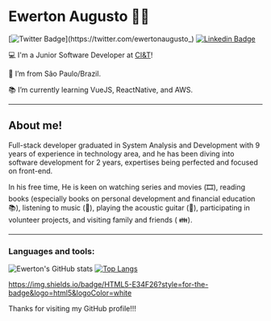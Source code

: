 # Ewerton Augusto :man_technologist:

[![Twitter Badge](https://img.shields.io/badge/-Twitter-1ca0f1?style=flat-square&labelColor=1ca0f1&logo=twitter&logoColor=white&link=https://twitter.com/ewertonaugusto_)](https://twitter.com/ewertonaugusto_) 
[![Linkedin Badge](https://img.shields.io/badge/-LinkedIn-blue?style=flat-square&logo=Linkedin&logoColor=white&link=https://www.linkedin.com/in/ewerton-augusto)](https://www.linkedin.com/in/ewerton-augusto)

:computer: I'm a Junior Software Developer at [CI&T](https://ciandt.com)!

:house_with_garden: I’m from São Paulo/Brazil.

:books: I’m currently learning VueJS, ReactNative, and AWS.

---

## About me!

Full-stack developer graduated in System Analysis and Development with 9 years of experience in technology area, and he has been diving into software development for 2 years, expertises being perfected and focused on front-end.

In his free time, He is keen on watching series and movies (🎞️), reading books (especially books on personal development and financial education 📚), listening to music (🎵), playing the acoustic guitar (🎸), participating in volunteer projects, and visiting family and friends ( 👪).

---

### Languages and tools:

![Ewerton's GitHub stats](https://github-readme-stats.vercel.app/api?username=ewerton-augusto&show_icons=true&theme=default) 
[![Top Langs](https://github-readme-stats.vercel.app/api/top-langs/?username=ewerton-augusto&layout=compact)](https://github.com/anuraghazra/github-readme-stats)


https://img.shields.io/badge/HTML5-E34F26?style=for-the-badge&logo=html5&logoColor=white


Thanks for visiting my GitHub profile!!! 
